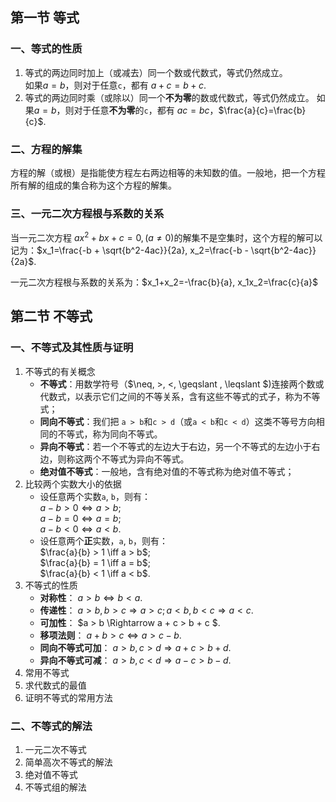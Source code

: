 ## 第一节 等式

### 一、等式的性质

1. 等式的两边同时加上（或减去）同一个数或代数式，等式仍然成立。   
如果$a = b$，则对于任意`c`，都有 $a+c=b+c$.
2. 等式的两边同时乘（或除以）同一个**不为零**的数或代数式，等式仍然成立。
如果$a = b$，则对于任意**不为零**的`c`，都有 $ac=bc$，$\frac{a}{c}=\frac{b}{c}$.

### 二、方程的解集

方程的解（或根）是指能使方程左右两边相等的未知数的值。一般地，把一个方程所有解的组成的集合称为这个方程的解集。

### 三、一元二次方程根与系数的关系

当一元二次方程 $ax^2+bx+c=0, (a \ne 0)$的解集不是空集时，这个方程的解可以记为：$x_1=\frac{-b + \sqrt{b^2-4ac}}{2a}, x_2=\frac{-b - \sqrt{b^2-4ac}}{2a}$.   

一元二次方程根与系数的关系为：$x_1+x_2=-\frac{b}{a}, x_1x_2=\frac{c}{a}$


## 第二节 不等式

### 一、不等式及其性质与证明

1. 不等式的有关概念
    - **不等式**：用数学符号（$\neq, >, <, \geqslant , \leqslant $)连接两个数或代数式，以表示它们之间的不等关系，含有这些不等式的式子，称为不等式；   
    - **同向不等式**：我们把 `a > b`和`c > d`（或`a < b`和`c < d`）这类不等号方向相同的不等式，称为同向不等式。
    - **异向不等式**：若一个不等式的左边大于右边，另一个不等式的左边小于右边，则称这两个不等式为异向不等式。
    - **绝对值不等式**：一般地，含有绝对值的不等式称为绝对值不等式；
2. 比较两个实数大小的依据
    - 设任意两个实数`a`, `b`，则有：   
    $a-b > 0 \iff a > b$;    
    $a - b = 0 \iff a = b$;    
    $a - b < 0 \iff a < b$.    
    - 设任意两个**正**实数，`a`, `b`，则有：   
    $\frac{a}{b} > 1 \iff a > b$;    
    $\frac{a}{b} = 1 \iff a = b$;    
    $\frac{a}{b} < 1 \iff a < b$.    
3. 不等式的性质
    - **对称性**： $a > b \iff b < a$.  
    - **传递性**： $a > b, b > c \Rightarrow a > c; a < b, b < c \Rightarrow a < c$.
    - **可加性**： $a > b \Rightarrow a + c > b + c $.      
    - **移项法则**： $a + b > c \iff a > c-b$.    
    - **同向不等式可加**： $a > b, c > d \Rightarrow a + c > b +d$.
    - **异向不等式可减**： $a > b, c < d \Rightarrow a - c > b -d$.           
4. 常用不等式
5. 求代数式的最值
6. 证明不等式的常用方法


### 二、不等式的解法

1. 一元二次不等式
2. 简单高次不等式的解法
3. 绝对值不等式
4. 不等式组的解法